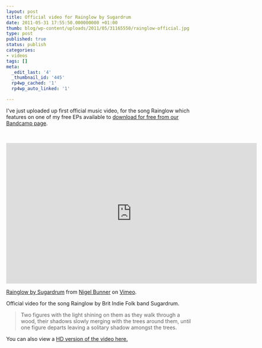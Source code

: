 ```yaml
---
layout: post
title: Official video for Rainglow by Sugardrum
date: 2011-05-31 17:55:50.000000000 +01:00
thumb: blog/wp-content/uploads/2011/05/31165550/rainglow-official.jpg
type: post
published: true
status: publish
categories:
- videos
tags: []
meta:
  _edit_last: '4'
  _thumbnail_id: '445'
  rp4wp_cached: '1'
  rp4wp_auto_linked: '1'

---
```

<p>I've just uploaded up first official music video, for the song Rainglow which features on one of my free EPs available to <a title="1 of 1 by Sugardrum, free EP download" href="http://sugardrum.bandcamp.com/album/1-of-1" target="_blank">download for free from our Bandcamp page</a>.</p>

<p>&nbsp;</p>
<div class="embed-responsive embed-responsive-16by9" id="videoPlayer"><iframe src="http://player.vimeo.com/video/24467937?title=0&amp;byline=0&amp;portrait=0" width="676" height="380" frameborder="0"></iframe></div>

<p><a href="http://vimeo.com/24467937">Rainglow by Sugardrum</a> from <a href="http://vimeo.com/user4364535">Nigel Bunner</a> on <a href="http://vimeo.com">Vimeo</a>.</p>
<p>Official video for the song Rainglow by Brit Indie Folk band Sugardrum.</p>
<blockquote><p>Two figures with the light shining on them as they walk through a wood, their shadows slowly merging with the trees around them, until one figure departs leaving a solitary shadow amongst the trees.</p></blockquote>
<p>You can also view a <a title="HD version of Rainglow by Sugardrum on Vimeo" href="http://vimeo.com/24467937" target="_blank">HD version of the video here.</a></p>
